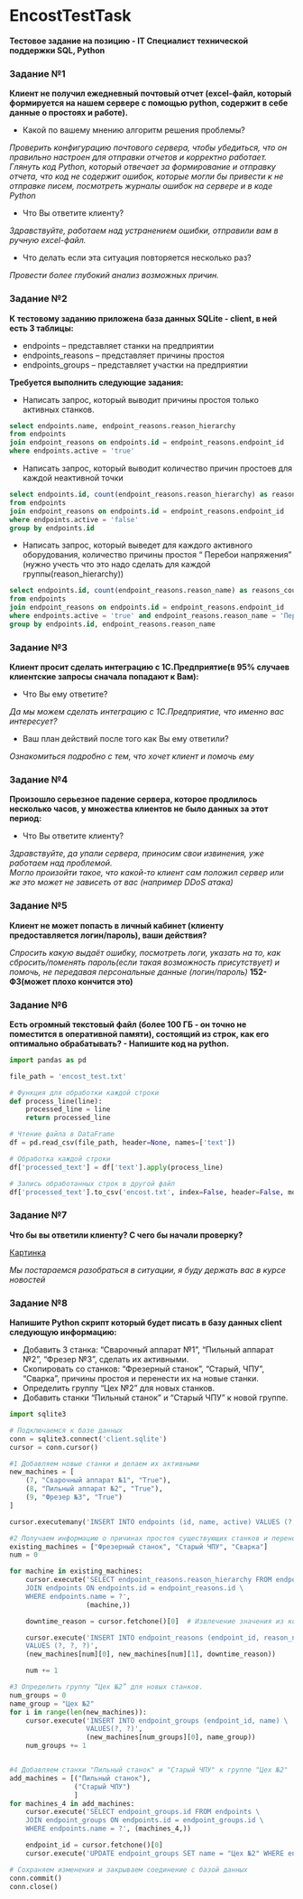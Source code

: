 # EncostTestTask
**Тестовое задание на позицию - IT Специалист технической поддержки SQL, Python**

### Задание №1

**Клиент не получил ежедневный почтовый отчет (excel-файл, который формируется на нашем сервере с помощью python, содержит в себе данные о простоях и работе).**

- Какой по вашему мнению алгоритм решения проблемы?

*Проверить конфигурацию почтового сервера, чтобы убедиться, что он правильно настроен для отправки отчетов и корректно работает. Глянуть код Python, который отвечает за формирование и отправку отчета, что код не содержит ошибок, которые могли бы привести к не отправке писем, посмотреть журналы ошибок на сервере и в коде Python*

- Что Вы ответите клиенту?
  
*Здравствуйте, работаем над устранением ошибки, отправили вам в ручную excel-файл.*

- Что делать если эта ситуация повторяется несколько раз?
  
*Провести более глубокий анализ возможных причин.*

### Задание №2

**К тестовому заданию приложена база данных SQLite - client, в ней есть 3 таблицы:**

- endpoints – представляет станки на предприятии
- endpoints_reasons – представляет причины простоя
- endpoints_groups – представляет участки на предприятии

**Требуется выполнить следующие задания:**

- Написать запрос, который выводит причины простоя только активных станков.
```SQL
select endpoints.name, endpoint_reasons.reason_hierarchy 
from endpoints
join endpoint_reasons on endpoints.id = endpoint_reasons.endpoint_id
where endpoints.active = 'true'
```

- Написать запрос, который выводит количество причин простоев для каждой неактивной точки
```SQL
select endpoints.id, count(endpoint_reasons.reason_hierarchy) as reasons_count
from endpoints
join endpoint_reasons on endpoints.id = endpoint_reasons.endpoint_id
where endpoints.active = 'false'
group by endpoints.id
```

- Написать запрос, который выведет для каждого активного оборудования, количество причины простоя “ Перебои напряжения” (нужно учесть что это надо сделать для каждой группы(reason_hierarchy))
```SQL
select endpoints.id, count(endpoint_reasons.reason_name) as reasons_count
from endpoints
join endpoint_reasons on endpoints.id = endpoint_reasons.endpoint_id
where endpoints.active = 'true' and endpoint_reasons.reason_name = 'Перебои напряжения'
group by endpoints.id, endpoint_reasons.reason_name
```

### Задание №3

**Клиент просит сделать интеграцию с 1С.Предприятие(в 95% случаев клиентские запросы сначала попадают к Вам):**

- Что Вы ему ответите?

*Да мы можем сделать интеграцию с 1С.Предприятие, что именно вас интересует?*

- Ваш план действий после того как Вы ему ответили?

*Ознакомиться подробно с тем, что хочет клиент и помочь ему*

### Задание №4

**Произошло серьезное падение сервера, которое продлилось несколько часов, у множества клиентов не было данных за этот период:**

- Что Вы ответите клиенту?

*Здравствуйте, да упали сервера, приносим свои извинения, уже работаем над проблемой.  
Могло произойти такое, что какой-то клиент сам положил сервер или же это может не зависеть от вас (например DDoS атака)*

### Задание №5

**Клиент не может попасть в личный кабинет (клиенту предоставляется логин/пароль), ваши действия?**

*Спросить какую выдаёт ошибку, посмотреть логи, указать на то, как сбросить/поменять пароль(если такая возможность присутствует) и помочь, не передавая персональные данные (логин/пароль)* 
**152-ФЗ(может плохо кончится это)**

### Задание №6

**Есть огромный текстовый файл (более 100 ГБ - он точно не поместится в оперативной памяти), состоящий из строк, как его оптимально обрабатывать? - Напишите код на python.**
```python
import pandas as pd

file_path = 'encost_test.txt'

# Функция для обработки каждой строки
def process_line(line):
    processed_line = line
    return processed_line

# Чтение файла в DataFrame
df = pd.read_csv(file_path, header=None, names=['text'])

# Обработка каждой строки
df['processed_text'] = df['text'].apply(process_line)

# Запись обработанных строк в другой файл
df['processed_text'].to_csv('encost.txt', index=False, header=False, mode='a')
```

### Задание №7

**Что бы вы ответили клиенту? С чего бы начали проверку?**

[Картинка](https://github.com/Fanerkaa/png/blob/main/encost.png)

*Мы постараемся разобраться в ситуации, я буду держать вас в курсе новостей*

### Задание №8

**Напишите Python скрипт который будет писать в базу данных client следующую информацию:**
- Добавить 3 станка: “Сварочный аппарат №1”, “Пильный аппарат №2”, “Фрезер №3”, сделать их активными.
- Скопировать со станков: “Фрезерный станок”, “Старый, ЧПУ”, “Сварка”, причины простоя и перенести их на новые станки.
- Определить группу “Цех №2” для новых станков.
- Добавить станки “Пильный станок” и “Старый ЧПУ” к новой группе.

```python
import sqlite3

# Подключаемся к базе данных
conn = sqlite3.connect('client.sqlite')
cursor = conn.cursor()

#1 Добавляем новые станки и делаем их активными
new_machines = [
    (7, "Сварочный аппарат №1", "True"),
    (8, "Пильный аппарат №2", "True"),
    (9, "Фрезер №3", "True")
]

cursor.executemany('INSERT INTO endpoints (id, name, active) VALUES (?, ?, ?)', new_machines,)

#2 Получаем информацию о причинах простоя существующих станков и переносим их на новые станки
existing_machines = ["Фрезерный станок", "Старый ЧПУ", "Сварка"]
num = 0

for machine in existing_machines:
    cursor.execute('SELECT endpoint_reasons.reason_hierarchy FROM endpoint_reasons \
    JOIN endpoints ON endpoints.id = endpoint_reasons.id \
    WHERE endpoints.name = ?',
                   (machine,))

    downtime_reason = cursor.fetchone()[0]  # Извлечение значения из кортежа

    cursor.execute('INSERT INTO endpoint_reasons (endpoint_id, reason_name, reason_hierarchy) \
    VALUES (?, ?, ?)',
    (new_machines[num][0], new_machines[num][1], downtime_reason))

    num += 1

#3 Определить группу “Цех №2” для новых станков.
num_groups = 0
name_group = "Цех №2"
for i in range(len(new_machines)):
    cursor.execute('INSERT INTO endpoint_groups (endpoint_id, name) \
                   VALUES(?, ?)',
                   (new_machines[num_groups][0], name_group))
    num_groups += 1


#4 Добавляем станки "Пильный станок" и "Старый ЧПУ" к группе "Цех №2"
add_machines = [("Пильный станок"),
                ("Старый ЧПУ")
                ]
for machines_4 in add_machines:
    cursor.execute('SELECT endpoint_groups.id FROM endpoints \
    JOIN endpoint_groups ON endpoints.id = endpoint_groups.id \
    WHERE endpoints.name = ?', (machines_4,))

    endpoint_id = cursor.fetchone()[0]
    cursor.execute('UPDATE endpoint_groups SET name = "Цех №2" WHERE endpoint_id = ?', (endpoint_id,))

# Сохраняем изменения и закрываем соединение с базой данных
conn.commit()
conn.close()
```





